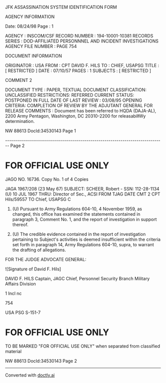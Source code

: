 JFK ASSASSINATION SYSTEM
IDENTIFICATION FORM

AGENCY INFORMATION

Date: 08/24/98
Page : 1

AGENCY : INSCOM/CSF
RECORD NUMBER : 194-10001-10381
RECORDS SERIES : DOD-AFFILIATED PERSONNNEL AND INCIDENT INVESTIGATIONS
AGENCY FILE NUMBER : PAGE 754

DOCUMENT INFORMATION

ORIGINATOR : USA
FROM : CPT DAVID F. HILS
TO : CHIEF, USAPSG
TITLE : [ RESTRICTED ]
DATE : 07/10/57
PAGES : 1
SUBJECTS : [ RESTRICTED ]

COMMENT 2

DOCUMENT TYPE : PAPER, TEXTUAL DOCUMENT
CLASSIFICATION: UNCLASSIFIED
RESTRICTIONS: REFERRED
CURRENT STATUS: POSTPONED IN FULL
DATE OF LAST REVIEW : 03/08/95
OPENING CRITERIA: COMPLETION OF REVIEW BY THE ADJUTANT GENERAL FOR
RELEASE
COMMENTS : Document has been referred to HQDA (DAJA-AL), 2200 Army
Pentagon, Washington, DC 20310-2200 for releasabilłWy
determination.

NW 88613 Docld:34530143 Page 1


-------------------------------------------------------------------------------- Page 2

# FOR OFFICIAL USE ONLY

JAGO NO. 16736.
Copy No. 1 of 4 Copies

JAGA 1967/208 (23 May 67)
SUBJECT: SCHEER, Robert - SSN: 112-28-1134 (U) 10 JUL 1967
THRU: Director of Sec., ACSI FROM TJAG DATE CMT 2
CPT Hils/59557
TO Chief, USAPSG C

1. (U) Pursuant to Army Regulations 604-10, 4 November 1959, as changed, this office has examined the statements contained in paragraph 3, Comment No. 1, and the report of investigation in support thereof.

2. (U) The credible evidence contained in the report of investigation pertaining to Subject's activities is deemed insufficient within the criteria set forth in paragraph 14, Army Regulations 604-10, supra, to warrant the drafting of allegations.

FOR THE JUDGE ADVOCATE GENERAL:

![Signature of David F. Hils]

DAVID F. HILS
Captain, JAGC
Chief, Personnel Security Branch
Military Affairs Division

1 Incl
nc

754

USA PSG S-151-7

# FOR OFFICIAL USE ONLY

TO BE MARKED "FOR OFFICIAL USE ONLY" when separated from classified material

NW 88613 DocId:34530143 Page 2


---
Converted with [doctly.ai](https://doctly.ai)